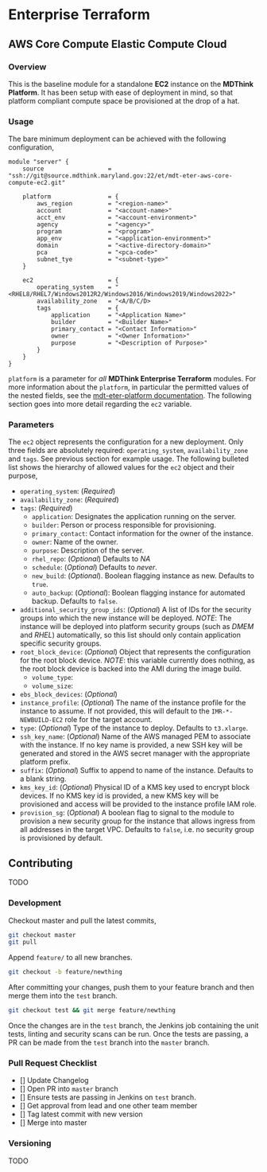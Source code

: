 # Enterprise Terraform 
## AWS Core Compute Elastic Compute Cloud
### Overview

This is the baseline module for a standalone **EC2** instance on the **MDThink Platform**. It has been setup with ease of deployment in mind, so that platform compliant compute space be provisioned at the drop of a hat.

### Usage

The bare minimum deployment can be achieved with the following configuration,

```
module "server" {
	source          		= "ssh://git@source.mdthink.maryland.gov:22/et/mdt-eter-aws-core-compute-ec2.git"
	
	platform				= {
		aws_region          = "<region-name>"
        account             = "<account-name>"
        acct_env            = "<account-environment>"
        agency              = "<agency>"
        program             = "<program>"
        app_env             = "<application-environment>"
        domain              = "<active-directory-domain>"
        pca                 = "<pca-code>"
		subnet_tye 			= "<subnet-type>"
	}

	ec2						= {
		operating_system	= "<RHEL8/RHEL7/Windows2012R2/Windows2016/Windows2019/Windows2022>"
		availability_zone 	= "<A/B/C/D>
		tags 				= {
			application 	= "<Application Name>"
			builder 		= "<Builder Name>"
			primary_contact	= "<Contact Information>"
			owner 			= "<Owner Information>"
			purpose 		= "<Description of Purpose>"
		}
	}
}
```

`platform` is a parameter for *all* **MDThink Enterprise Terraform** modules. For more information about the `platform`, in particular the permitted values of the nested fields, see the [mdt-eter-platform documentation](https://source.mdthink.maryland.gov/projects/ET/repos/mdt-eter-platform/browse). The following section goes into more detail regarding the `ec2` variable.

### Parameters

The `ec2` object represents the configuration for a new deployment. Only three fields are absolutely required: `operating_system`, `availability_zone` and `tags`. See previous section for example usage. The following bulleted list shows the hierarchy of allowed values for the `ec2` object and their purpose,

- `operating_system`: (*Required*)
- `availability_zone`: (*Required*)
- `tags`: (*Required*)
	- `application`: Designates the application running on the server.
	- `builder`: Person or process responsible for provisioning.
	- `primary_contact`: Contact information for the owner of the instance.
	- `owner`: Name of the owner.
	- `purpose`: Description of the server. 
	- `rhel_repo`: (*Optional*) Defaults to *NA*
	- `schedule`: (*Optional*) Defaults to *never*.
	- `new_build`: (*Optional*). Boolean flagging instance as new. Defaults to `true`.
	- `auto_backup`: (*Optional*): Boolean flagging instance for automated backup. Defaults to `false`.
- `additional_security_group_ids`: (*Optional*) A list of IDs for the security groups into which the new instance will be deployed. *NOTE*: The instance will be deployed into platform security groups (such as *DMEM* and *RHEL*) automatically, so this list should only contain application specific security groups.
- `root_block_device`: (*Optional*) Object that represents the configuration for the root block device. *NOTE*: this variable currently does nothing, as the root block device is backed into the AMI during the image build.
	- `volume_type`:
	- `volume_size`:
- `ebs_block_devices`: (*Optional*)
- `instance_profile`: (*Optional*) The name of the instance profile for the instance to assume. If not provided, this will default to the `IMR-*-NEWBUILD-EC2` role for the target account.
- `type`: (*Optional*) Type of the instance to deploy. Defaults to `t3.xlarge`. 
- `ssh_key_name`: (*Optional*) Name of the AWS managed PEM to associate with the instance. If no key name is provided, a new SSH key will be generated and stored in the AWS secret manager with the appropriate platform prefix.
- `suffix`: (*Optional*) Suffix to append to name of the instance. Defaults to a blank string.
- `kms_key_id`: (*Optional*) Physical ID of a KMS key used to encrypt block devices. If no KMS key id is provided, a new KMS key will be provisioned and access will be provided to the instance profile IAM role.
- `provision_sg`: (*Optional*) A boolean flag to signal to the module to provision a new security group for the instance that allows ingress from all addresses in the target VPC. Defaults to `false`, i.e. no security group is provisioned by default.

## Contributing

TODO

### Development

Checkout master and pull the latest commits,

```bash
git checkout master
git pull
```

Append ``feature/`` to all new branches.

```bash
git checkout -b feature/newthing
```

After committing your changes, push them to your feature branch and then merge them into the `test` branch. 

```bash
git checkout test && git merge feature/newthing
```

Once the changes are in the `test` branch, the Jenkins job containing the unit tests, linting and security scans can be run. Once the tests are passing, a PR can be made from the `test` branch into the `master` branch.

### Pull Request Checklist

- [] Update Changelog
- [] Open PR into ``master`` branch
- [] Ensure tests are passing in Jenkins on ``test`` branch.
- [] Get approval from lead and one other team member
- [] Tag latest commit with new version
- [] Merge into master

### Versioning

TODO

